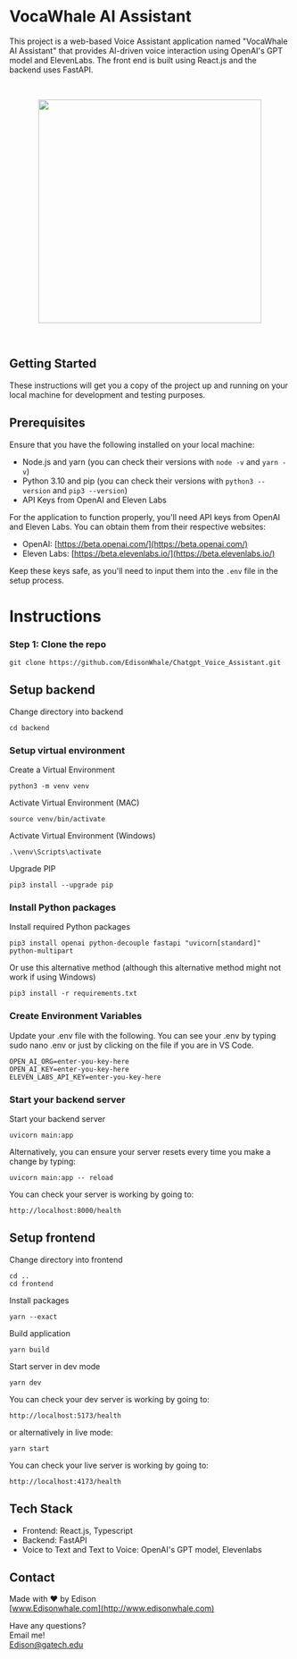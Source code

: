 # VocaWhale AI Assistant

This project is a web-based Voice Assistant application named "VocaWhale AI Assistant" that provides AI-driven voice interaction using OpenAI's GPT model and ElevenLabs. The front end is built using React.js and the backend uses FastAPI.

<br>

<p align="center">
  <img src="https://github.com/EdisonWhale/Chatgpt_Voice_Assistant/assets/103423072/bde17238-d403-4ed9-9081-39ad2e549e44" width="400">
</p>


<br>

## Getting Started

These instructions will get you a copy of the project up and running on your local machine for development and testing purposes.

## Prerequisites

Ensure that you have the following installed on your local machine:

- Node.js and yarn (you can check their versions with `node -v` and `yarn -v`)
- Python 3.10 and pip (you can check their versions with `python3 --version` and `pip3 --version`)
- API Keys from OpenAI and Eleven Labs

For the application to function properly, you'll need API keys from OpenAI and Eleven Labs. You can obtain them from their respective websites:

- OpenAI: [https://beta.openai.com/](https://beta.openai.com/)
- Eleven Labs: [https://beta.elevenlabs.io/](https://beta.elevenlabs.io/)

Keep these keys safe, as you'll need to input them into the `.env` file in the setup process.

# Instructions

### Step 1: Clone the repo

```shell
git clone https://github.com/EdisonWhale/Chatgpt_Voice_Assistant.git

```

## Setup backend

Change directory into backend

```shell
cd backend
```

### Setup virtual environment

Create a Virtual Environment

```shell
python3 -m venv venv
```

Activate Virtual Environment (MAC)

```shell
source venv/bin/activate
```

Activate Virtual Environment (Windows)

```shell
.\venv\Scripts\activate
```

Upgrade PIP

```shell
pip3 install --upgrade pip
```

### Install Python packages

Install required Python packages

```shell
pip3 install openai python-decouple fastapi "uvicorn[standard]" python-multipart
```

Or use this alternative method (although this alternative method might not work if using Windows)

```shell
pip3 install -r requirements.txt
```

### Create Environment Variables

Update your .env file with the following. You can see your .env by typing sudo nano .env or just by clicking on the file if you are in VS Code.

```plain
OPEN_AI_ORG=enter-you-key-here
OPEN_AI_KEY=enter-you-key-here
ELEVEN_LABS_API_KEY=enter-you-key-here
```

### Start your backend server

Start your backend server

```shell
uvicorn main:app
```

Alternatively, you can ensure your server resets every time you make a change by typing:

```shell
uvicorn main:app -- reload
```

You can check your server is working by going to:

```plain
http://localhost:8000/health
```

## Setup frontend

Change directory into frontend

```shell
cd ..
cd frontend
```

Install packages

```shell
yarn --exact
```

Build application

```shell
yarn build
```

Start server in dev mode

```shell
yarn dev
```

You can check your dev server is working by going to:

```plain
http://localhost:5173/health
```

or alternatively in live mode:

```shell
yarn start
```

You can check your live server is working by going to:

```plain
http://localhost:4173/health
```

## Tech Stack
- Frontend: React.js, Typescript
- Backend: FastAPI
- Voice to Text and Text to Voice: OpenAI's GPT model, Elevenlabs

## Contact

Made with ❤️ by Edison  
[www.Edisonwhale.com](http://www.edisonwhale.com)

Have any questions?  
Email me!  
Edison@gatech.edu
